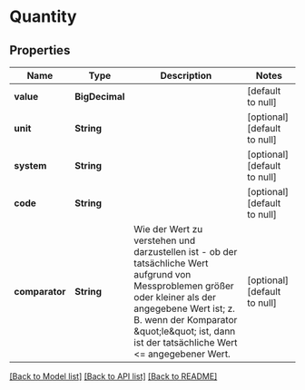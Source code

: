 # Quantity
## Properties

| Name | Type | Description | Notes |
|------------ | ------------- | ------------- | -------------|
| **value** | **BigDecimal** |  | [default to null] |
| **unit** | **String** |  | [optional] [default to null] |
| **system** | **String** |  | [optional] [default to null] |
| **code** | **String** |  | [optional] [default to null] |
| **comparator** | **String** | Wie der Wert zu verstehen und darzustellen ist - ob der tatsächliche Wert aufgrund von Messproblemen größer oder kleiner als der angegebene Wert ist; z. B. wenn der Komparator \&quot;le\&quot; ist, dann ist der tatsächliche Wert &lt;&#x3D; angegebener Wert. | [optional] [default to null] |

[[Back to Model list]](../README.md#documentation-for-models) [[Back to API list]](../README.md#documentation-for-api-endpoints) [[Back to README]](../README.md)

